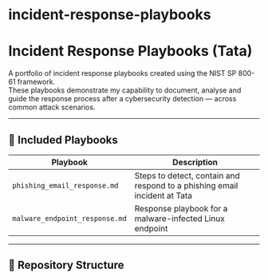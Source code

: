 # incident-response-playbooks
# Incident Response Playbooks (Tata)

A portfolio of incident response playbooks created using the NIST SP 800-61 framework.  
These playbooks demonstrate my capability to document, analyse and guide the response process after a cybersecurity detection — across common attack scenarios.

---

## 📘 Included Playbooks

| Playbook                          | Description                                   |
|-----------------------------------|-----------------------------------------------|
| `phishing_email_response.md`      | Steps to detect, contain and respond to a phishing email incident at Tata |
| `malware_endpoint_response.md`    | Response playbook for a malware-infected Linux endpoint |

---

## 📁 Repository Structure

